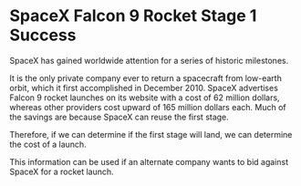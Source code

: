 # SpaceX Falcon 9 Rocket Stage 1 Success
SpaceX has gained worldwide attention for a series of historic milestones.

It is the only private company ever to return a spacecraft from low-earth orbit, which it first accomplished in December 2010. SpaceX advertises Falcon 9 rocket launches on its website with a cost of 62 million dollars, whereas other providers cost upward of 165 million dollars each. Much of the savings are because SpaceX can reuse the first stage.

Therefore, if we can determine if the first stage will land, we can determine the cost of a launch.

This information can be used if an alternate company wants to bid against SpaceX for a rocket launch.
